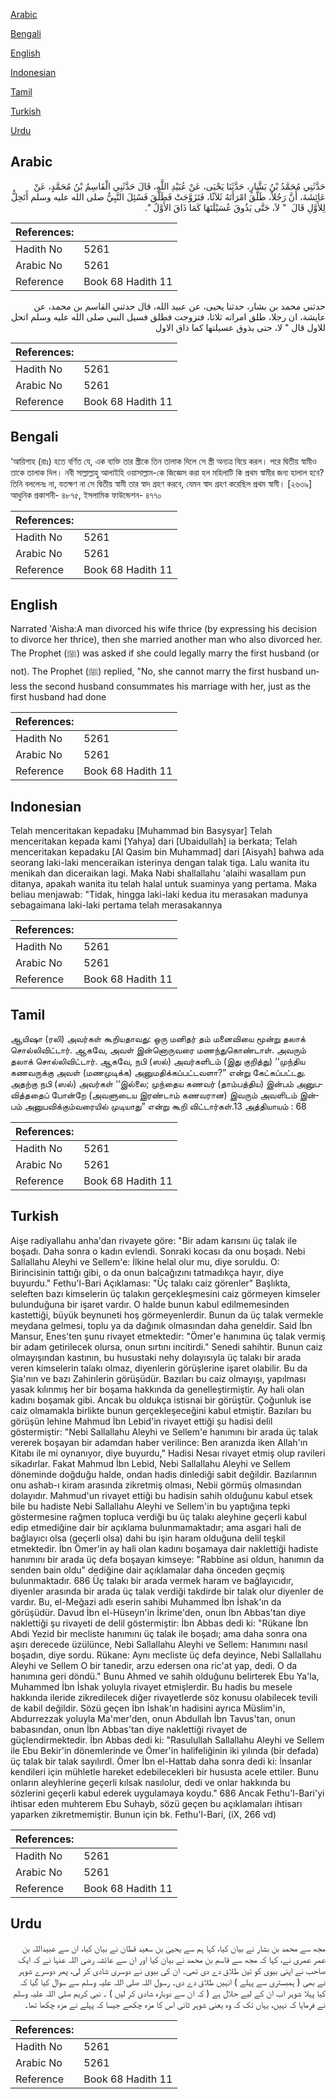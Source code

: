[Arabic](#arabic)

[Bengali](#bengali)

[English](#english)

[Indonesian](#indonesian)

[Tamil](#tamil)

[Turkish](#turkish)

[Urdu](#urdu)

## Arabic


<div dir="rtl" lang="ar" style={{fontSize:'larger',backgroundColor:'#f8f9fa',padding:20}}>
حَدَّثَنِي مُحَمَّدُ بْنُ بَشَّارٍ، حَدَّثَنَا يَحْيَى، عَنْ عُبَيْدِ اللَّهِ، قَالَ حَدَّثَنِي الْقَاسِمُ بْنُ مُحَمَّدٍ، عَنْ عَائِشَةَ، أَنَّ رَجُلاً، طَلَّقَ امْرَأَتَهُ ثَلاَثًا، فَتَزَوَّجَتْ فَطَلَّقَ فَسُئِلَ النَّبِيُّ صلى الله عليه وسلم أَتَحِلُّ لِلأَوَّلِ قَالَ ‏ "‏ لاَ، حَتَّى يَذُوقَ عُسَيْلَتَهَا كَمَا ذَاقَ الأَوَّلُ ‏"‏‏.‏
</div>
<div style={{backgroundColor:'#f8f9fa',padding:20, marginBottom: 10}}><table> <thead> <tr> <th>References:</th> <th></th> </tr> </thead> <tbody><tr><td>Hadith No</td><td>5261</td></tr><tr><td>Arabic No</td><td>5261</td></tr><tr><td>Reference</td><td>Book 68 Hadith 11</td></tr></tbody></table></div>


<div dir="rtl" lang="ar" style={{fontSize:'larger',backgroundColor:'#f8f9fa',padding:20}}>
حدثني محمد بن بشار، حدثنا يحيى، عن عبيد الله، قال حدثني القاسم بن محمد، عن عايشة، ان رجلا، طلق امراته ثلاثا، فتزوجت فطلق فسيل النبي صلى الله عليه وسلم اتحل للاول قال " لا، حتى يذوق عسيلتها كما ذاق الاول
</div>
<div style={{backgroundColor:'#f8f9fa',padding:20, marginBottom: 10}}><table> <thead> <tr> <th>References:</th> <th></th> </tr> </thead> <tbody><tr><td>Hadith No</td><td>5261</td></tr><tr><td>Arabic No</td><td>5261</td></tr><tr><td>Reference</td><td>Book 68 Hadith 11</td></tr></tbody></table></div>

## Bengali


<div dir="ltr" lang="bn" style={{fontSize:'larger',backgroundColor:'#f8f9fa',padding:20}}>
‘আয়িশাহ (রাঃ) হতে বর্ণিত যে, এক ব্যক্তি তার স্ত্রীকে তিন তালাক দিলে সে স্ত্রী অন্যত্র বিয়ে করল। পরে দ্বিতীয় স্বামীও তাকে তালাক দিল। নবী সাল্লাল্লাহু আলাইহি ওয়াসাল্লাম-কে জিজ্ঞেস করা হল মহিলাটি কি প্রথম স্বামীর জন্য হালাল হবে? তিনি বললেনঃ না, যতক্ষণ না সে দ্বিতীয় স্বামী তার স্বাদ গ্রহণ করবে, যেমন স্বাদ গ্রহণ করেছিল প্রথম স্বামী। [২৬৩৯] আধুনিক প্রকাশনী- ৪৮৭৫, ইসলামিক ফাউন্ডেশন- ৪৭৭০
</div>
<div style={{backgroundColor:'#f8f9fa',padding:20, marginBottom: 10}}><table> <thead> <tr> <th>References:</th> <th></th> </tr> </thead> <tbody><tr><td>Hadith No</td><td>5261</td></tr><tr><td>Arabic No</td><td>5261</td></tr><tr><td>Reference</td><td>Book 68 Hadith 11</td></tr></tbody></table></div>

## English


<div dir="ltr" lang="en" style={{fontSize:'larger',backgroundColor:'#f8f9fa',padding:20}}>
Narrated 'Aisha:A man divorced his wife thrice (by expressing his decision to divorce her thrice), then she married another man who also divorced her. The Prophet (ﷺ) was asked if she could legally marry the first husband (or not). The Prophet (ﷺ) replied, "No, she cannot marry the first husband unless the second husband consummates his marriage with her, just as the first husband had done
</div>
<div style={{backgroundColor:'#f8f9fa',padding:20, marginBottom: 10}}><table> <thead> <tr> <th>References:</th> <th></th> </tr> </thead> <tbody><tr><td>Hadith No</td><td>5261</td></tr><tr><td>Arabic No</td><td>5261</td></tr><tr><td>Reference</td><td>Book 68 Hadith 11</td></tr></tbody></table></div>

## Indonesian


<div dir="ltr" lang="id" style={{fontSize:'larger',backgroundColor:'#f8f9fa',padding:20}}>
Telah menceritakan kepadaku [Muhammad bin Basysyar] Telah menceritakan kepada kami [Yahya] dari [Ubaidullah] ia berkata; Telah menceritakan kepadaku [Al Qasim bin Muhammad] dari [Aisyah] bahwa ada seorang laki-laki menceraikan isterinya dengan talak tiga. Lalu wanita itu menikah dan diceraikan lagi. Maka Nabi shallallahu 'alaihi wasallam pun ditanya, apakah wanita itu telah halal untuk suaminya yang pertama. Maka beliau menjawab: "Tidak, hingga laki-laki kedua itu merasakan madunya sebagaimana laki-laki pertama telah merasakannya
</div>
<div style={{backgroundColor:'#f8f9fa',padding:20, marginBottom: 10}}><table> <thead> <tr> <th>References:</th> <th></th> </tr> </thead> <tbody><tr><td>Hadith No</td><td>5261</td></tr><tr><td>Arabic No</td><td>5261</td></tr><tr><td>Reference</td><td>Book 68 Hadith 11</td></tr></tbody></table></div>

## Tamil


<div dir="ltr" lang="ta" style={{fontSize:'larger',backgroundColor:'#f8f9fa',padding:20}}>
ஆயிஷா (ரலி) அவர்கள் கூறியதாவது: ஒரு மனிதர் தம் மனைவியை மூன்று தலாக் சொல்லிவிட்டார். ஆகவே, அவள் இன்னொருவரை மணந்துகொண்டாள். அவரும் தலாக் சொல்லிவிட்டார். ஆகவே, நபி (ஸல்) அவர்களிடம் (இது குறித்து) ‘‘முந்திய கணவருக்கு அவள் (மணமுடிக்க) அனுமதிக்கப்பட்டவளா?” என்று கேட்கப்பட்டது. அதற்கு நபி (ஸல்) அவர்கள் ‘‘இல்லை; முந்தைய கணவர் (தாம்பத்திய) இன்பம் அனுபவித்ததைப் போன்றே (அவளுடைய இரண்டாம் கணவரான) இவரும் அவளிடம் இன்பம் அனுபவிக்கும்வரையில் முடியாது” என்று கூறி விட்டார்கள்.13 அத்தியாயம் : 68
</div>
<div style={{backgroundColor:'#f8f9fa',padding:20, marginBottom: 10}}><table> <thead> <tr> <th>References:</th> <th></th> </tr> </thead> <tbody><tr><td>Hadith No</td><td>5261</td></tr><tr><td>Arabic No</td><td>5261</td></tr><tr><td>Reference</td><td>Book 68 Hadith 11</td></tr></tbody></table></div>

## Turkish


<div dir="ltr" lang="tr" style={{fontSize:'larger',backgroundColor:'#f8f9fa',padding:20}}>
Aişe radiyallahu anha'dan rivayete göre: "Bir adam karısını üç talak ile boşadı. Daha sonra o kadın evlendi. Sonraki kocası da onu boşadı. Nebi Sallallahu Aleyhi ve Sellem'e: İlkine helal olur mu, diye soruldu. O: Birincisinin tattığı gibi, o da onun balcağızını tatmadıkça hayır, diye buyurdu." Fethu'l-Bari Açıklaması: "Üç talakı caiz görenler" Başlıkta, seleften bazı kimselerin üç talakın gerçekleşmesini caiz görmeyen kimseler bulunduğuna bir işaret vardır. O halde bunun kabul edilmemesinden kastettiği, büyük beynuneti hoş görmeyenlerdir. Bunun da üç talak vermekle meydana gelmesi, toplu ya da dağınık olmasından daha geneldir. Said İbn Mansur, Enes'ten şunu rivayet etmektedir: "Ömer'e hanımına üç talak vermiş bir adam getirilecek olursa, onun sırtını incitirdi." Senedi sahihtir. Bunun caiz olmayışından kastının, bu husustaki nehy dolayısıyla üç talakı bir arada veren kimselerin talakı olmaz, diyenlerin görüşlerine işaret olabilir. Bu da Şia'nın ve bazı Zahirılerin görüşüdür. Bazıları bu caiz olmayışı, yapılması yasak kılınmış her bir boşama hakkında da genelleştirmiştir. Ay hali olan kadını boşamak gibi. Ancak bu oldukça istisnai bir görüştür. Çoğunluk ise caiz olmamakla birlikte bunun gerçekleşeceğini kabul etmiştir. Bazıları bu görüşün lehine Mahmud İbn Lebid'in rivayet ettiği şu hadisi delil göstermiştir: "Nebi Sallallahu Aleyhi ve Sellem'e hanımını bir arada üç talak vererek boşayan bir adamdan haber verilince: Ben aranızda iken Allah'ın Kitabı ile mi oynanıyor, diye buyurdu," Hadisi Nesaı rivayet etmiş olup ravileri sikadırlar. Fakat Mahmud İbn Lebid, Nebi Sallallahu Aleyhi ve Sellem döneminde doğduğu halde, ondan hadis dinlediği sabit değildir. Bazılarının onu ashab-ı kiram arasında zikretmiş olması, Nebii görmüş olmasından dolayıdır. Mahmud'un rivayet ettiği bu hadisin sahih olduğunu kabul etsek bile bu hadiste Nebi Sallallahu Aleyhi ve Sellem'in bu yaptığına tepki göstermesine rağmen topluca verdiği bu üç talakı aleyhine geçerli kabul edip etmediğine dair bir açıklama bulunmamaktadır; ama asgari hali de bağlayıcı olsa (geçerli olsa) dahi bu işin haram olduğuna delil teşkil etmektedir. İbn Ömer'in ay hali olan kadını boşamaya dair naklettiği hadiste hanımını bir arada üç defa boşayan kimseye: "Rabbine asi oldun, hanımın da senden bain oldu" dediğine dair açıklamalar daha önceden geçmiş bulunmaktadır. 686 Üç talakı bir arada vermek haram ve bağlayıcıdır, diyenler arasında bir arada üç talak verdiği takdirde bir talak olur diyenler de vardır. Bu, el-Meğazi adlı eserin sahibi Muhammed İbn İshak'ın da görüşüdür. Davud İbn el-Hüseyn'in İkrime'den, onun İbn Abbas'tan diye naklettiği şu rivayeti de delil göstermiştir: İbn Abbas dedi ki: "Rükane İbn Abdi Yezid bir mecliste hanımını üç talak ile boşadı; ama daha sonra ona aşırı derecede üzülünce, Nebi Sallallahu Aleyhi ve Sellem: Hanımını nasıl boşadın, diye sordu. Rükane: Aynı mecliste üç defa deyince, Nebi Sallallahu Aleyhi ve Sellem O bir tanedir, arzu edersen ona ric'at yap, dedi. O da hanımına geri döndü." Bunu Ahmed ve sahih olduğunu belirterek Ebu Ya'la, Muhammed İbn İshak yoluyla rivayet etmişlerdir. Bu hadis bu mesele hakkında ileride zikredilecek diğer rivayetlerde söz konusu olabilecek tevili de kabil değildir. Sözü geçen İbn İshak'ın hadisini ayrıca Müslim'in, Abdurrezzak yoluyla Ma'mer'den, onun Abdullah İbn Tavus'tan, onun babasından, onun İbn Abbas'tan diye naklettiği rivayet de güçlendirmektedir. İbn Abbas dedi ki: "Rasulullah Sallallahu Aleyhi ve Sellem ile Ebu Bekir'in dönemlerinde ve Ömer'in halifeliğinin iki yılında (bir defada) üç talak bir talak sayılırdl. Ömer İbn el-Hattab daha sonra dedi ki: İnsanlar kendileri için mühletle hareket edebilecekleri bir hususta acele ettiler. Bunu onların aleyhlerine geçerli kılsak nasılolur, dedi ve onlar hakkında bu sözlerini geçerli kabul ederek uygulamaya koydu." 686 Ancak Fethu'l-Bari'yi ihtisar eden muhterem Ebu Suhayb, sözü geçen bu açıklamaları ihtisarı yaparken zikretmemiştir. Bunun için bk. Fethu'l-Bari, (iX, 266 vd)
</div>
<div style={{backgroundColor:'#f8f9fa',padding:20, marginBottom: 10}}><table> <thead> <tr> <th>References:</th> <th></th> </tr> </thead> <tbody><tr><td>Hadith No</td><td>5261</td></tr><tr><td>Arabic No</td><td>5261</td></tr><tr><td>Reference</td><td>Book 68 Hadith 11</td></tr></tbody></table></div>

## Urdu


<div dir="rtl" lang="ur" style={{fontSize:'larger',backgroundColor:'#f8f9fa',padding:20}}>
مجھ سے محمد بن بشار نے بیان کیا، کہا ہم سے یحییٰ بن سعید قطان نے بیان کیا، ان سے عبیداللہ بن عمر عمری نے، کہا کہ مجھ سے قاسم بن محمد نے بیان کیا اور ان سے عائشہ رضی اللہ عنہا نے کہ ایک صاحب نے اپنی بیوی کو تین طلاق دے دی تھی۔ ان کی بیوی نے دوسری شادی کر لی، پھر دوسرے شوہر نے بھی ( ہمبستری سے پہلے ) انہیں طلاق دے دی۔ رسول اللہ صلی اللہ علیہ وسلم سے سوال کیا گیا کہ کیا پہلا شوہر اب ان کے لیے حلال ہے ( کہ ان سے دوبارہ شادی کر لیں ) ۔ نبی کریم صلی اللہ علیہ وسلم نے فرمایا کہ نہیں، یہاں تک کہ وہ یعنی شوہر ثانی اس کا مزہ چکھے جیسا کہ پہلے نے مزہ چکھا تھا۔
</div>
<div style={{backgroundColor:'#f8f9fa',padding:20, marginBottom: 10}}><table> <thead> <tr> <th>References:</th> <th></th> </tr> </thead> <tbody><tr><td>Hadith No</td><td>5261</td></tr><tr><td>Arabic No</td><td>5261</td></tr><tr><td>Reference</td><td>Book 68 Hadith 11</td></tr></tbody></table></div>